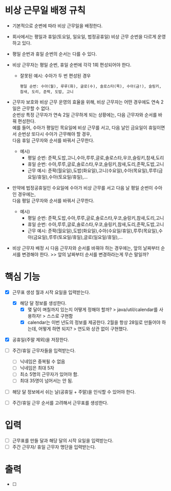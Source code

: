 # 비상 근무일 배정 규칙
- 기본적으로 순번에 따라 비상 근무일을 배정한다.
- 회사에서는 평일과 휴일(토요일, 일요일, 법정공휴일) 비상 근무 순번을 다르게 운영하고 있다.
- 평일 순번과 휴일 순번의 순서는 다를 수 있다.
- 비상 근무자는 평일 순번, 휴일 순번에 각각 1회 편성되어야 한다.
    - 잘못된 예시: 수아가 두 번 편성된 경우
      ```
      평일 순번: 수아(월), 루루(화), 글로(수), 솔로스타(목), 수아(금!), 슬링키, 참새, 도리, 준팍, 도밥, 고니
      ```
- 근무자 보호와 비상 근무 운영의 효율을 위해, 비상 근무자는 어떤 경우에도 연속 2일은 근무할 수 없다.   
  순번상 특정 근무자가 연속 2일 근무하게 되는 상황에는, 다음 근무자와 순서를 바꿔 편성한다.    
  예를 들어, 수아가 평일인 목요일에 비상 근무를 서고, 다음 날인 금요일이 휴일이면서 순번상 또다시 수아가 근무해야 할 경우,    
  다음 휴일 근무자와 순서를 바꿔서 근무한다.
    - 예시)
        - 평일 순번: 준팍,도밥,고니,수아,루루,글로,솔로스타,우코,슬링키,참새,도리
        - 휴일 순번: 수아,루루,글로,솔로스타,우코,슬링키,참새,도리,준팍,도밥,고니
        - 근무 예시: 준팍(월요일),도밥(화요일),고니(수요일),수아(목요일),루루(금요일/휴일),수아(토요일/휴일),...


- 만약에 법정공휴일인 수요일에 수아가 비상 근무를 서고 다음 날 평일 순번이 수아인 경우에는,   
  다음 평일 근무자와 순서를 바꿔서 근무한다.
    - 예시)
        - 평일 순번: 준팍,도밥,수아,루루,글로,솔로스타,우코,슬링키,참새,도리,고니
        - 휴일 순번: 수아,루루,글로,솔로스타,우코,슬링키,참새,도리,준팍,도밥,고니
        - 근무 예시: 준팍(월요일),도밥(화요일),수아(수요일/휴일),루루(목요일),수아(금요일),루루(토요일/휴일),글로(일요일/휴일),...


- 비상 근무자 배정 시 다음 근무자와 순서를 바꿔야 하는 경우에는, 앞의 날짜부터 순서를 변경해야 한다. >> 앞의 날짜부터 순서를 변경하라는게 무슨 말일까?

# 핵심 기능
- [x] 근무표 생성 월과 시작 요일을 입력받는다.
    - [x] 해당 달 정보를 생성한다.
      - [x] 몇 달이 며칠까지 있는지 어떻게 정해야 할까? > java/util/calendar를 사용하자! > 스스로 구현함
      - [x] calendar는 이번 년도의 정보를 제공한다. 2월을 항상 28일로 만들어야 하는데, 어떻게 하면 되지? > 연도와 상관 없이 구현했다.
- [x] 공휴일(주말 제외)을 저장한다.
- [ ] 주간/휴일 근무자들을 입력받는다.
    - [ ] 닉네임은 중복될 수 없음
    - [ ] 닉네임은 최대 5자
    - [ ] 최소 5명의 근무자가 있어야 함.
    - [ ] 최대 35명이 넘어서는 안 됨.
- [ ] 해당 달 정보에서 쉬는 날(공휴일 + 주말)을 인식할 수 있어야 한다.
- [ ] 주간/휴일 근무 순서를 고려해서 근무표를 생성한다.


# 입력
- [ ] 근무표를 만들 달과 해당 달의 시작 요일을 입력받는다.
- [ ] 주간 근무자/ 휴일 근무자 명단을 입력받는다.

# 출력
- [ ]
